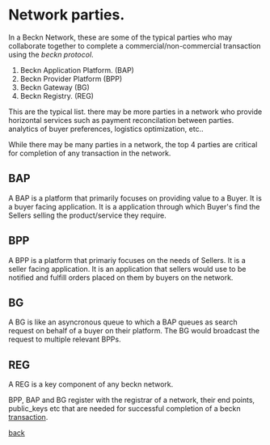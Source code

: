 # Network parties.
In a Beckn Network, these are some of the typical parties who may collaborate together to complete a commercial/non-commercial transaction using the *beckn protocol*. 
1. Beckn Application Platform. (BAP)
1. Beckn Provider Platform (BPP)
1. Beckn Gateway (BG)
1. Beckn Registry. (REG)


This are the typical list. there may be more parties in a network who provide horizontal services such as payment reconcilation between parties. analytics of buyer preferences, logistics optimization, etc.. 


While there may be many parties in a network, the top 4 parties are critical for completion of any transaction in the network. 

## BAP 
A BAP is a platform that primarily focuses on providing value to a Buyer. It is a buyer facing application. It is a application through which Buyer's find the Sellers selling the product/service they require. 

## BPP 
A BPP is a platform that primariy focuses  on the needs of Sellers. It is a seller facing application. It is an application that sellers would use to be notified and fulfill orders placed on them by buyers on the network.

## BG 
A BG is like an asyncronous queue to which a BAP queues as search request on behalf of a buyer on their platform. The BG would broadcast the request to multiple relevant BPPs. 

## REG
A REG is a key component of any beckn network. 

BPP, BAP and BG register with the registrar of a network, their end points, public_keys etc that are needed for successful completion of a beckn [transaction](transactions.md).


<a href="#"  class="btn btn-secondary" onclick="history.back();return false">back</a>






